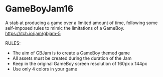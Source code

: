 # GameBoyJam16
A stab at producing a game over a limited amount of time, following some self-imposed rules to mimic the limitations of a GameBoy. https://itch.io/jam/gbjam-5

RULES:

  - The aim of GBJam is to create a GameBoy themed game
  - All assets must be created during the duration of the Jam
  - Keep in the original GameBoy screen resolution of 160px x 144px
  - Use only 4 colors in your game

